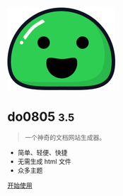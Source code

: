 
<!-- cover.md -->

![logo](_media/icon.svg)

# do0805 <small>3.5</small>

> 一个神奇的文档网站生成器。

- 简单、轻便、快捷
- 无需生成 html 文件
- 众多主题

[开始使用](#简介)
